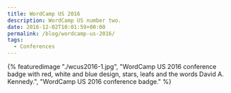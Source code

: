 ```yaml
---
title: WordCamp US 2016
description: WordCamp US number two.
date: 2016-12-02T10:01:59+00:00
permalink: /blog/wordcamp-us-2016/
tags:
  - Conferences
---
```


{% featuredimage "./wcus2016-1.jpg", "WordCamp US 2016 conference badge with red, white and blue design, stars, leafs and the words David A. Kennedy.", "WordCamp US 2016 conference badge." %}
